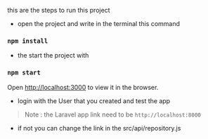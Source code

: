 

this are the steps to run this project 

- open the project and write in the terminal this command
### `npm install`
- the start the project with 
### `npm start`

Open [http://localhost:3000](http://localhost:3000) to view it in the browser.
 
- login with the User that you created and test the app 

> Note : the Laravel app link need to be  `http://localhost:8000`

- if not you can change the link in the src/api/repository.js
